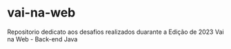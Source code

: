 # vai-na-web
Repositorio dedicato aos desafios realizados duarante a Edição de 2023 Vai na Web - Back-end Java
